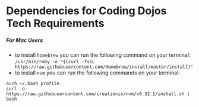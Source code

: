# Dependencies for Coding Dojos Tech Requirements

##### For Mac Users
- to install `homebrew` you can run the following command on your terminal: `/usr/bin/ruby -e "$(curl -fsSL https://raw.githubusercontent.com/Homebrew/install/master/install)"`
- to install `nvm` you can run the following commands on your terminal:
```
ouch ~/.bash_profile
curl -o- https://raw.githubusercontent.com/creationix/nvm/v0.32.1/install.sh | bash
```